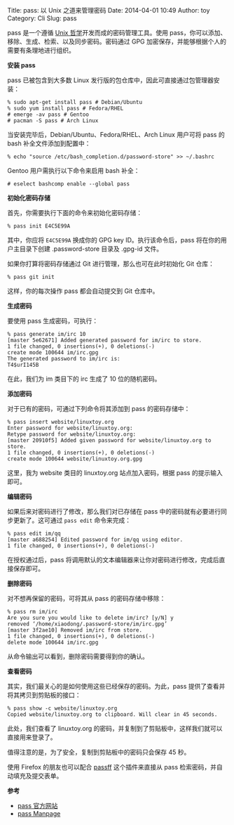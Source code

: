 Title: pass: 以 Unix 之道来管理密码
Date: 2014-04-01 10:49
Author: toy
Category: Cli
Slug: pass

pass 是一个遵循 [Unix 哲学][u]开发而成的密码管理工具。使用 pass，你可以添加、移除、生成、检索、以及同步密码。密码通过 GPG 加密保存，并能够根据个人的需要有条理地进行组织。

<!-- PELICAN_END_SUMMARY -->

**安装 pass**

pass 已被包含到大多数 Linux 发行版的包仓库中，因此可直接通过包管理器安装：

    % sudo apt-get install pass # Debian/Ubuntu  
    % sudo yum install pass # Fedora/RHEL  
    # emerge -av pass # Gentoo  
    # pacman -S pass # Arch Linux

当安装完毕后，Debian/Ubuntu、Fedora/RHEL、Arch Linux 用户可将 pass 的 bash 补全文件添加到配置中：

    % echo "source /etc/bash_completion.d/password-store" >> ~/.bashrc

Gentoo 用户需执行以下命令来启用 bash 补全：

    # eselect bashcomp enable --global pass

**初始化密码存储**

首先，你需要执行下面的命令来初始化密码存储：

    % pass init E4C5E99A

其中，你应将 `E4C5E99A` 换成你的 GPG key ID。执行该命令后，pass 将在你的用户主目录下创建 .password-store 目录及 .gpg-id 文件。

如果你打算将密码存储通过 Git 进行管理，那么也可在此时初始化 Git 仓库：

    % pass git init

这样，你的每次操作 pass 都会自动提交到 Git 仓库中。

**生成密码**

要使用 pass 生成密码，可执行：

    % pass generate im/irc 10  
    [master 5e62671] Added generated password for im/irc to store.  
    1 file changed, 0 insertions(+), 0 deletions(-)  
    create mode 100644 im/irc.gpg  
    The generated password to im/irc is:  
    T4$urI145B

在此，我们为 im 类目下的 irc 生成了 10 位的随机密码。

**添加密码**

对于已有的密码，可通过下列命令将其添加到 pass 的密码存储中：

    % pass insert website/linuxtoy.org  
    Enter password for website/linuxtoy.org:  
    Retype password for website/linuxtoy.org:  
    [master 20910f5] Added given password for website/linuxtoy.org to store.  
    1 file changed, 0 insertions(+), 0 deletions(-)  
    create mode 100644 website/linuxtoy.org.gpg

这里，我为 website 类目的 linuxtoy.org 站点加入密码，根据 pass 的提示输入即可。

**编辑密码**

如果后来对密码进行了修改，那么我们对已存储在 pass 中的密码就有必要进行同步更新了。这可通过 `pass edit` 命令来完成：

    % pass edit im/qq  
    [master a688254] Edited password for im/qq using editor.  
    1 file changed, 0 insertions(+), 0 deletions(-)

在授权通过后，pass 将调用默认的文本编辑器来让你对密码进行修改，完成后直接保存即可。

**删除密码**

对不想再保留的密码，可将其从 pass 的密码存储中移除：

    % pass rm im/irc  
    Are you sure you would like to delete im/irc? [y/N] y  
    removed ‘/home/xiaodong/.password-store/im/irc.gpg’  
    [master 3f2ae10] Removed im/irc from store.  
    1 file changed, 0 insertions(+), 0 deletions(-)  
    delete mode 100644 im/irc.gpg

从命令输出可以看到，删除密码需要得到你的确认。

**查看密码**

其实，我们最关心的是如何使用这些已经保存的密码。为此，pass 提供了查看并将其拷贝到剪贴板的接口：

    % pass show -c website/linuxtoy.org  
    Copied website/linuxtoy.org to clipboard. Will clear in 45 seconds.

此处，我们查看了 linuxtoy.org 的密码，并复制到了剪贴板中，这样我们就可以直接用来登录了。

值得注意的是，为了安全，复制到剪贴板中的密码只会保存 45 秒。

使用 Firefox 的朋友也可以配合 [passff][f] 这个插件来直接从 pass 检索密码，并自动填充及提交表单。

**参考**

* [pass 官方网站](http://www.zx2c4.com/projects/password-store/)  
* [pass Manpage](http://git.zx2c4.com/password-store/about/)

[u]: http://en.wikipedia.org/wiki/Unix_philosophy  
[f]: https://github.com/jvenant/passff
